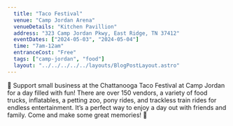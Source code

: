 ```yaml
---
  title: "Taco Festival"
  venue: "Camp Jordan Arena"
  venueDetails: "Kitchen Pavillion"
  address: "323 Camp Jordan Pkwy, East Ridge, TN 37412"
  eventDates: ["2024-05-03", "2024-05-04"]
  time: "7am-12am"
  entranceCost: "Free" 
  tags: ["camp-jordan", "food"]
  layout: "../../../../../layouts/BlogPostLayout.astro"
---
```


🌮 Support small business at the Chattanooga Taco Festival at Camp Jordan for a day filled with fun! There are over 150 vendors, a variety of food trucks, inflatables, a petting zoo, pony rides, and trackless train rides for endless entertainment. It’s a perfect way to enjoy a day out with friends and family. Come and make some great memories! 🌮 